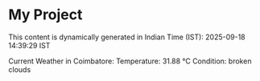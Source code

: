 # My Project

This content is dynamically generated in Indian Time (IST): 2025-09-18 14:39:29 IST


Current Weather in Coimbatore:
Temperature: 31.88 °C
Condition: broken clouds

